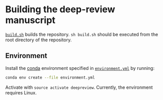 # Building the deep-review manuscript

[`build.sh`](build.sh) builds the repository.
`sh build.sh` should be executed from the root directory of the repository.

## Environment

Install the [conda](https://conda.io) environment specified in [`environment.yml`](environment.yml) by running:

```sh
conda env create --file environment.yml
```

Activate with `source activate deepreview`.
Currently, the environment requires Linux.
